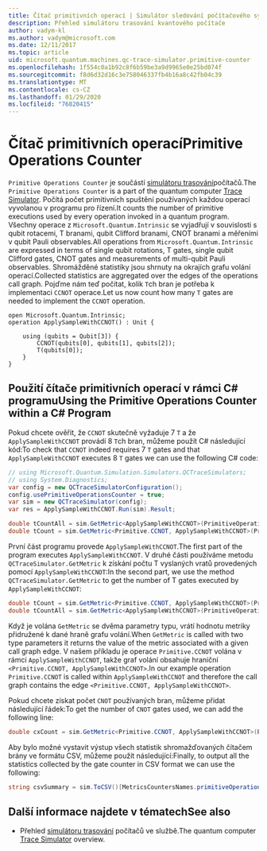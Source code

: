 ```yaml
---
title: Čítač primitivních operací | Simulátor sledování počítačového systému | Microsoft Docs
description: Přehled simulátoru trasování kvantového počítače
author: vadym-kl
ms.author: vadym@microsoft.com
ms.date: 12/11/2017
ms.topic: article
uid: microsoft.quantum.machines.qc-trace-simulator.primitive-counter
ms.openlocfilehash: 1f554c0a1b92c8f6b59be3a9d9965e0e25bd074f
ms.sourcegitcommit: f8d6d32d16c3e758046337fb4b16a8c42fb04c39
ms.translationtype: MT
ms.contentlocale: cs-CZ
ms.lasthandoff: 01/29/2020
ms.locfileid: "76820415"
---
```

# <a name="primitive-operations-counter"></a><span data-ttu-id="79ca5-103">Čítač primitivních operací</span><span class="sxs-lookup"><span data-stu-id="79ca5-103">Primitive Operations Counter</span></span>  

<span data-ttu-id="79ca5-104">`Primitive Operations Counter` je součástí [simulátoru trasování](xref:microsoft.quantum.machines.qc-trace-simulator.intro)počítačů.</span><span class="sxs-lookup"><span data-stu-id="79ca5-104">The `Primitive Operations Counter` is a part of the quantum computer [Trace Simulator](xref:microsoft.quantum.machines.qc-trace-simulator.intro).</span></span> <span data-ttu-id="79ca5-105">Počítá počet primitivních spuštění používaných každou operací vyvolanou v programu pro řízení.</span><span class="sxs-lookup"><span data-stu-id="79ca5-105">It counts the number of primitive executions used by every operation invoked in a quantum program.</span></span> <span data-ttu-id="79ca5-106">Všechny operace z `Microsoft.Quantum.Intrinsic` se vyjadřují v souvislosti s qubit rotacemi, T branami, qubit Clifford branami, CNOT branami a měřeními v qubit Pauli observables.</span><span class="sxs-lookup"><span data-stu-id="79ca5-106">All operations from `Microsoft.Quantum.Intrinsic` are expressed in terms of single qubit rotations, T gates, single qubit Clifford gates, CNOT gates and measurements of multi-qubit Pauli observables.</span></span> <span data-ttu-id="79ca5-107">Shromážděné statistiky jsou shrnuty na okrajích grafu volání operací.</span><span class="sxs-lookup"><span data-stu-id="79ca5-107">Collected statistics are aggregated over the edges of the operations call graph.</span></span> <span data-ttu-id="79ca5-108">Pojďme nám teď počítat, kolik `T`ch bran je potřeba k implementaci `CCNOT` operace.</span><span class="sxs-lookup"><span data-stu-id="79ca5-108">Let us now count how many `T` gates are needed to implement the `CCNOT` operation.</span></span> 

```qsharp
open Microsoft.Quantum.Intrinsic;
operation ApplySampleWithCCNOT() : Unit {

    using (qubits = Qubit[3]) {
        CCNOT(qubits[0], qubits[1], qubits[2]);
        T(qubits[0]);
    } 
}
```

## <a name="using-the-primitive-operations-counter-within-a-c-program"></a><span data-ttu-id="79ca5-109">Použití čítače primitivních operací v rámci C# programu</span><span class="sxs-lookup"><span data-stu-id="79ca5-109">Using the Primitive Operations Counter within a C# Program</span></span>

<span data-ttu-id="79ca5-110">Pokud chcete ověřit, že `CCNOT` skutečně vyžaduje 7 `T` a že `ApplySampleWithCCNOT` provádí 8 `T`ch bran, můžeme použít C# následující kód:</span><span class="sxs-lookup"><span data-stu-id="79ca5-110">To check that `CCNOT` indeed requires 7 `T` gates and that `ApplySampleWithCCNOT` executes 8 `T` gates we can use the following C# code:</span></span>

```csharp 
// using Microsoft.Quantum.Simulation.Simulators.QCTraceSimulators;
// using System.Diagnostics;
var config = new QCTraceSimulatorConfiguration();
config.usePrimitiveOperationsCounter = true;
var sim = new QCTraceSimulator(config);
var res = ApplySampleWithCCNOT.Run(sim).Result;

double tCountAll = sim.GetMetric<ApplySampleWithCCNOT>(PrimitiveOperationsGroupsNames.T);
double tCount = sim.GetMetric<Primitive.CCNOT, ApplySampleWithCCNOT>(PrimitiveOperationsGroupsNames.T);
```

<span data-ttu-id="79ca5-111">První část programu provede `ApplySampleWithCCNOT`.</span><span class="sxs-lookup"><span data-stu-id="79ca5-111">The first part of the program executes `ApplySampleWithCCNOT`.</span></span> <span data-ttu-id="79ca5-112">V druhé části používáme metodu `QCTraceSimulator.GetMetric` k získání počtu T vyslaných vratů provedených pomocí `ApplySampleWithCCNOT`:</span><span class="sxs-lookup"><span data-stu-id="79ca5-112">In the second part, we use the method `QCTraceSimulator.GetMetric` to get the number of T gates executed by `ApplySampleWithCCNOT`:</span></span> 

```csharp
double tCount = sim.GetMetric<Primitive.CCNOT, ApplySampleWithCCNOT>(PrimitiveOperationsGroupsNames.T);
double tCountAll = sim.GetMetric<ApplySampleWithCCNOT>(PrimitiveOperationsGroupsNames.T);
```

<span data-ttu-id="79ca5-113">Když je volána `GetMetric` se dvěma parametry typu, vrátí hodnotu metriky přidružené k dané hraně grafu volání.</span><span class="sxs-lookup"><span data-stu-id="79ca5-113">When `GetMetric` is called with two type parameters it returns the value of the metric associated with a given call graph edge.</span></span> <span data-ttu-id="79ca5-114">V našem příkladu je operace `Primitive.CCNOT` volána v rámci `ApplySampleWithCCNOT`, takže graf volání obsahuje hraniční `<Primitive.CCNOT, ApplySampleWithCCNOT>`.</span><span class="sxs-lookup"><span data-stu-id="79ca5-114">In our example operation `Primitive.CCNOT` is called within `ApplySampleWithCCNOT` and therefore the call graph contains the edge `<Primitive.CCNOT, ApplySampleWithCCNOT>`.</span></span> 

<span data-ttu-id="79ca5-115">Pokud chcete získat počet `CNOT` používaných bran, můžeme přidat následující řádek:</span><span class="sxs-lookup"><span data-stu-id="79ca5-115">To get the number of `CNOT` gates used, we can add the following line:</span></span>
```csharp
double cxCount = sim.GetMetric<Primitive.CCNOT, ApplySampleWithCCNOT>(PrimitiveOperationsGroupsNames.CX);
```

<span data-ttu-id="79ca5-116">Aby bylo možné vystavit výstup všech statistik shromažďovaných čítačem brány ve formátu CSV, můžeme použít následující:</span><span class="sxs-lookup"><span data-stu-id="79ca5-116">Finally, to output all the statistics collected by the gate counter in CSV format we can use the following:</span></span>
```csharp
string csvSummary = sim.ToCSV()[MetricsCountersNames.primitiveOperationsCounter];
```

## <a name="see-also"></a><span data-ttu-id="79ca5-117">Další informace najdete v tématech</span><span class="sxs-lookup"><span data-stu-id="79ca5-117">See also</span></span> ##

- <span data-ttu-id="79ca5-118">Přehled [simulátoru trasování](xref:microsoft.quantum.machines.qc-trace-simulator.intro) počítačů ve službě.</span><span class="sxs-lookup"><span data-stu-id="79ca5-118">The quantum computer [Trace Simulator](xref:microsoft.quantum.machines.qc-trace-simulator.intro) overview.</span></span>
